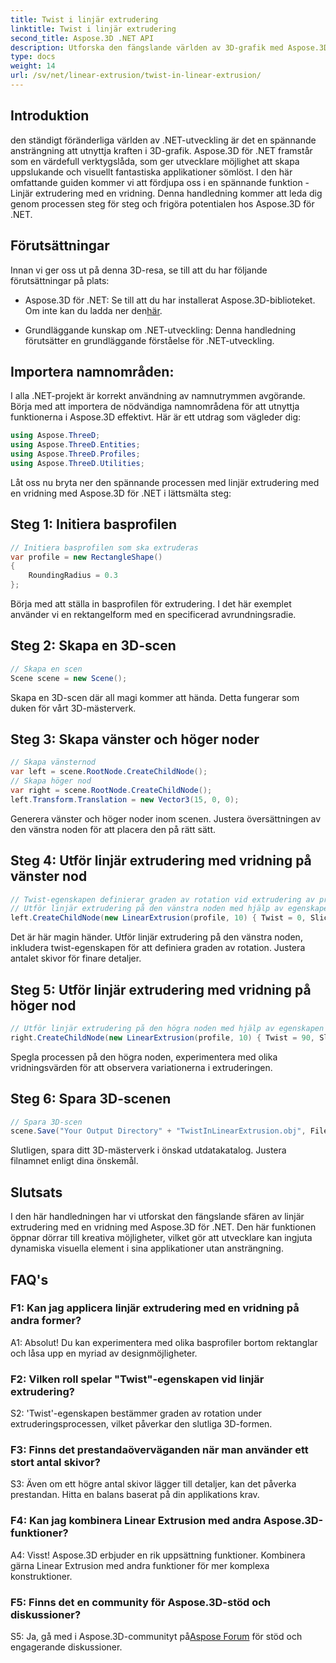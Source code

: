 ```yaml
---
title: Twist i linjär extrudering
linktitle: Twist i linjär extrudering
second_title: Aspose.3D .NET API
description: Utforska den fängslande världen av 3D-grafik med Aspose.3D för .NET. Lär dig steg för steg linjär extrudering med en vridning.
type: docs
weight: 14
url: /sv/net/linear-extrusion/twist-in-linear-extrusion/
---
```

## Introduktion

den ständigt föränderliga världen av .NET-utveckling är det en spännande ansträngning att utnyttja kraften i 3D-grafik. Aspose.3D för .NET framstår som en värdefull verktygslåda, som ger utvecklare möjlighet att skapa uppslukande och visuellt fantastiska applikationer sömlöst. I den här omfattande guiden kommer vi att fördjupa oss i en spännande funktion - Linjär extrudering med en vridning. Denna handledning kommer att leda dig genom processen steg för steg och frigöra potentialen hos Aspose.3D för .NET.

## Förutsättningar

Innan vi ger oss ut på denna 3D-resa, se till att du har följande förutsättningar på plats:

-  Aspose.3D för .NET: Se till att du har installerat Aspose.3D-biblioteket. Om inte kan du ladda ner den[här](https://releases.aspose.com/3d/net/).

- Grundläggande kunskap om .NET-utveckling: Denna handledning förutsätter en grundläggande förståelse för .NET-utveckling.

## Importera namnområden:

I alla .NET-projekt är korrekt användning av namnutrymmen avgörande. Börja med att importera de nödvändiga namnområdena för att utnyttja funktionerna i Aspose.3D effektivt. Här är ett utdrag som vägleder dig:

```csharp
using Aspose.ThreeD;
using Aspose.ThreeD.Entities;
using Aspose.ThreeD.Profiles;
using Aspose.ThreeD.Utilities;
```

Låt oss nu bryta ner den spännande processen med linjär extrudering med en vridning med Aspose.3D för .NET i lättsmälta steg:

## Steg 1: Initiera basprofilen

```csharp
// Initiera basprofilen som ska extruderas
var profile = new RectangleShape()
{
    RoundingRadius = 0.3
};
```

Börja med att ställa in basprofilen för extrudering. I det här exemplet använder vi en rektangelform med en specificerad avrundningsradie.

## Steg 2: Skapa en 3D-scen

```csharp
// Skapa en scen
Scene scene = new Scene();
```

Skapa en 3D-scen där all magi kommer att hända. Detta fungerar som duken för vårt 3D-mästerverk.

## Steg 3: Skapa vänster och höger noder

```csharp
// Skapa vänsternod
var left = scene.RootNode.CreateChildNode();
// Skapa höger nod
var right = scene.RootNode.CreateChildNode();
left.Transform.Translation = new Vector3(15, 0, 0);
```

Generera vänster och höger noder inom scenen. Justera översättningen av den vänstra noden för att placera den på rätt sätt.

## Steg 4: Utför linjär extrudering med vridning på vänster nod

```csharp
// Twist-egenskapen definierar graden av rotation vid extrudering av profilen
// Utför linjär extrudering på den vänstra noden med hjälp av egenskapen twist and slices
left.CreateChildNode(new LinearExtrusion(profile, 10) { Twist = 0, Slices = 100 });
```

Det är här magin händer. Utför linjär extrudering på den vänstra noden, inkludera twist-egenskapen för att definiera graden av rotation. Justera antalet skivor för finare detaljer.

## Steg 5: Utför linjär extrudering med vridning på höger nod

```csharp
// Utför linjär extrudering på den högra noden med hjälp av egenskapen twist and slices
right.CreateChildNode(new LinearExtrusion(profile, 10) { Twist = 90, Slices = 100 });
```

Spegla processen på den högra noden, experimentera med olika vridningsvärden för att observera variationerna i extruderingen.

## Steg 6: Spara 3D-scenen

```csharp
// Spara 3D-scen
scene.Save("Your Output Directory" + "TwistInLinearExtrusion.obj", FileFormat.WavefrontOBJ);
```

Slutligen, spara ditt 3D-mästerverk i önskad utdatakatalog. Justera filnamnet enligt dina önskemål.

## Slutsats

I den här handledningen har vi utforskat den fängslande sfären av linjär extrudering med en vridning med Aspose.3D för .NET. Den här funktionen öppnar dörrar till kreativa möjligheter, vilket gör att utvecklare kan ingjuta dynamiska visuella element i sina applikationer utan ansträngning.

## FAQ's

### F1: Kan jag applicera linjär extrudering med en vridning på andra former?

A1: Absolut! Du kan experimentera med olika basprofiler bortom rektanglar och låsa upp en myriad av designmöjligheter.

### F2: Vilken roll spelar "Twist"-egenskapen vid linjär extrudering?

S2: 'Twist'-egenskapen bestämmer graden av rotation under extruderingsprocessen, vilket påverkar den slutliga 3D-formen.

### F3: Finns det prestandaöverväganden när man använder ett stort antal skivor?

S3: Även om ett högre antal skivor lägger till detaljer, kan det påverka prestandan. Hitta en balans baserat på din applikations krav.

### F4: Kan jag kombinera Linear Extrusion med andra Aspose.3D-funktioner?

A4: Visst! Aspose.3D erbjuder en rik uppsättning funktioner. Kombinera gärna Linear Extrusion med andra funktioner för mer komplexa konstruktioner.

### F5: Finns det en community för Aspose.3D-stöd och diskussioner?

 S5: Ja, gå med i Aspose.3D-communityt på[Aspose Forum](https://forum.aspose.com/c/3d/18) för stöd och engagerande diskussioner.